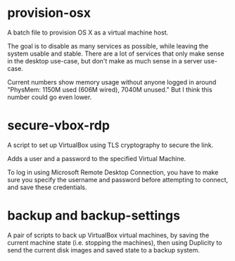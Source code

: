provision-osx
=============

A batch file to provision OS X as a virtual machine host.

The goal is to disable as many services as possible, while leaving the system usable and stable. There are a lot of services that only make sense in the desktop use-case, but don't make as much sense in a server use-case.

Current numbers show memory usage without anyone logged in around "PhysMem: 1150M used (606M wired), 7040M unused." But I think this number could go even lower.


secure-vbox-rdp
===============

A script to set up VirtualBox using TLS cryptography to secure the link.

Adds a user and a password to the specified Virtual Machine.

To log in using Microsoft Remote Desktop Connection, you have to make sure you specify the username and password before attempting to connect, and save these credentials.


backup and backup-settings
==========================

A pair of scripts to back up VirtualBox virtual machines, by saving the current machine state (i.e. stopping the machines), then using Duplicity to send the current disk images and saved state to a backup system.
